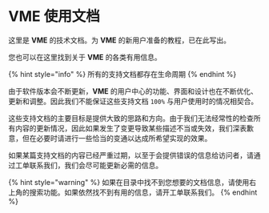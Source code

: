 # VME 使用文档

这里是 **VME** 的技术文档。为 **VME** 的新用户准备的教程，已在此写出。

您也可以在这里找到关于 **VME** 的各类有用信息。

{% hint style="info" %}
所有的支持文档都存在生命周期
{% endhint %}

由于软件版本会不断更新，**VME** 的用户中心的功能、界面和设计也在不断优化、更新和调整。因此我们不能保证这些支持文档 `100%` 与用户使用时的情况相契合。

这些支持文档的主要目标是提供大致的思路和方向。由于我们无法经常性的检查所有内容的更新情况，因此如果发生了变更导致某些描述不当或失效，我们深表歉意，但在必要时请进行一些恰当的变通以达成所希望实现的效果。

  
如果某篇支持文档的内容已经严重过期，以至于会提供错误的信息给访问者，请通过工单联系我们，我们会尽可能更新必需的信息。

{% hint style="warning" %}
如果在目录中找不到您想要的文档信息，请使用右上角的搜索功能。如果依然找不到有用的信息，请开工单联系我们。
{% endhint %}

